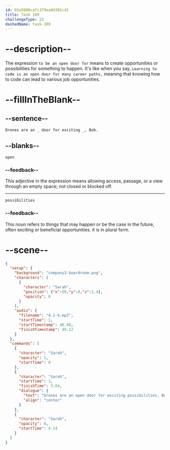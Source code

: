 ```yaml
---
id: 65a5080cafc379ea8d382c42
title: Task 109
challengeType: 22
dashedName: task-109
---
```


<!-- (Audio) Sarah: Drones are an open door for exciting possibilities, Bob. -->

# --description--

The expression `to be an open door for` means to create opportunities or possibilities for something to happen. It's like when you say, `Learning to code is an open door for many career paths,` meaning that knowing how to code can lead to various job opportunities.

# --fillInTheBlank--

## --sentence--

`Drones are an _ door for exciting _, Bob.`

## --blanks--

`open`

### --feedback--

This adjective in the expression means allowing access, passage, or a view through an empty space; not closed or blocked off.

---

`possibilities`

### --feedback--

This noun refers to things that may happen or be the case in the future, often exciting or beneficial opportunities. it is in plural form.

# --scene--

```json
{
  "setup": {
    "background": "company2-boardroom.png",
    "characters": [
      {
        "character": "Sarah",
        "position": {"x":50,"y":0,"z":1.4},
        "opacity": 0
      }
    ],
    "audio": {
      "filename": "4.1-4.mp3",
      "startTime": 1,
      "startTimestamp": 46.48,
      "finishTimestamp": 49.12
    }
  },
  "commands": [
    {
      "character": "Sarah",
      "opacity": 1,
      "startTime": 0
    },
    {
      "character": "Sarah",
      "startTime": 1,
      "finishTime": 3.64,
      "dialogue": {
        "text": "Drones are an open door for exciting possibilities, Bob.",
        "align": "center"
      }
    },
    {
      "character": "Sarah",
      "opacity": 0,
      "startTime": 4.14
    }
  ]
}
```
